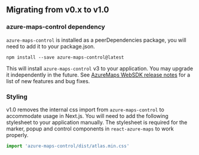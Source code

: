 ## Migrating from v0.x to v1.0

### azure-maps-control dependency
`azure-maps-control` is installed as a peerDependencies package, you will need to add it to your package.json.
```
npm install --save azure-maps-control@latest
```
This will install `azure-maps-control` v3 to your application. You may upgrade it independently in the future. See [AzureMaps WebSDK release notes](https://learn.microsoft.com/azure/azure-maps/release-notes-map-control) for a list of new features and bug fixes.

### Styling
v1.0 removes the internal css import from `azure-maps-control` to accommodate usage in Next.js. You will need to add the following stylesheet to your application manually. The stylesheet is required for the marker, popup and control components in `react-azure-maps` to work properly.
```javascript
import 'azure-maps-control/dist/atlas.min.css'
```